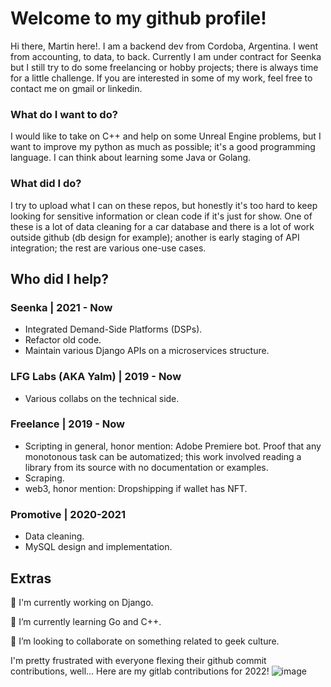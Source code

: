 # Welcome to my github profile!
Hi there, Martin here!. I am a backend dev from Cordoba, Argentina. I went from accounting, to data, to back. Currently I am under contract for Seenka but I still try to do some freelancing or hobby projects; there is always time for a little challenge. If you are interested in some of my work, feel free to contact me on gmail or linkedin.


### What do I want to do?
I would like to take on C++ and help on some Unreal Engine problems, but I want to improve my python as much as possible; it's a good programming language. I can think about learning some Java or Golang.

### What did I do?
I try to upload what I can on these repos, but honestly it's too hard to keep looking for sensitive information or clean code if it's just for show. One of these is a lot of data cleaning for a car database and there is a lot of work outside github (db design for example); another is early staging of API integration; the rest are various one-use cases.

## Who did I help?
### Seenka | 2021 - Now
- Integrated Demand-Side Platforms (DSPs). 
- Refactor old code.
- Maintain various Django APIs on a microservices structure.

### LFG Labs (AKA Yalm) | 2019 - Now
- Various collabs on the technical side.

### Freelance | 2019 - Now
- Scripting in general, honor mention: Adobe Premiere bot. Proof that any monotonous task can be automatized; this work involved reading a library from its source with no documentation or examples.
- Scraping.
- web3, honor mention: Dropshipping if wallet has NFT.

### Promotive | 2020-2021
- Data cleaning.
- MySQL design and implementation.

## Extras
🔭 I'm currently working on Django.


🌱 I’m currently learning Go and C++.


👯 I’m looking to collaborate on something related to geek culture.

I'm pretty frustrated with everyone flexing their github commit contributions, well... Here are my gitlab contributions for 2022!
![image](https://user-images.githubusercontent.com/22018420/212968013-d6ccb2be-9886-4251-800a-dc9f68b78340.png)



<!--
**Demonliquid/Demonliquid** is a ✨ _special_ ✨ repository because its `README.md` (this file) appears on your GitHub profile.

Here are some ideas to get you started:

- 🔭 I’m currently working on ...
- 🌱 I’m currently learning ...
- 👯 I’m looking to collaborate on ...
- 🤔 I’m looking for help with ...
- 💬 Ask me about ...
- 📫 How to reach me: ...
- 😄 Pronouns: ...
- ⚡ Fun fact: ...
-->
